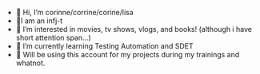 - 👋 Hi, I’m corinne/corrine/corine/lisa
- 🦎I am an infj-t
- 👀 I’m interested in movies, tv shows, vlogs, and books! (although i have short attention span...)
- 🌱 I’m currently learning Testing Automation and SDET
- 💞️ Will be using this account for my projects during my trainings and whatnot. 

<!---
korinreloj/korinreloj is a ✨ special ✨ repository because its `README.md` (this file) appears on your GitHub profile.
You can click the Preview link to take a look at your changes.
--->
